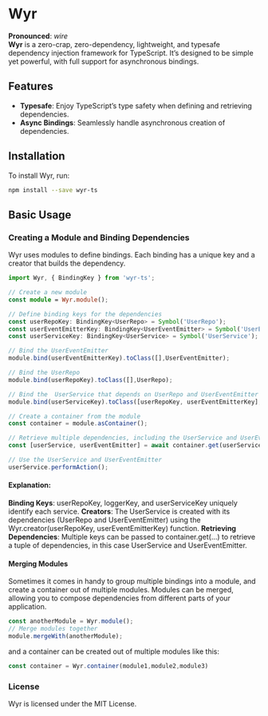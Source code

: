 # Wyr

**Pronounced**: *wire*  
**Wyr** is a zero-crap, zero-dependency, lightweight, and typesafe dependency injection framework for TypeScript. It’s designed to be simple yet powerful, with full support for asynchronous bindings.

## Features

- **Typesafe**: Enjoy TypeScript’s type safety when defining and retrieving dependencies.
- **Async Bindings**: Seamlessly handle asynchronous creation of dependencies.

## Installation

To install Wyr, run:

```bash
npm install --save wyr-ts
```
## Basic Usage

### Creating a Module and Binding Dependencies
Wyr uses modules to define bindings. Each binding has a unique key and a creator that builds the dependency.

```typescript
import Wyr, { BindingKey } from 'wyr-ts';

// Create a new module
const module = Wyr.module();

// Define binding keys for the dependencies
const userRepoKey: BindingKey<UserRepo> = Symbol('UserRepo');
const userEventEmitterKey: BindingKey<UserEventEmitter> = Symbol('UserEventEmitter');
const userServiceKey: BindingKey<UserService> = Symbol('UserService');

// Bind the UserEventEmitter
module.bind(userEventEmitterKey).toClass([],UserEventEmitter);

// Bind the UserRepo
module.bind(userRepoKey).toClass([],UserRepo);

// Bind the  UserService that depends on UserRepo and UserEventEmitter
module.bind(userServiceKey).toClass([userRepoKey, userEventEmitterKey],UserService);

// Create a container from the module
const container = module.asContainer();

// Retrieve multiple dependencies, including the UserService and UserEventEmitter
const [userService, userEventEmitter] = await container.get(userServiceKey, userEventEmitterKey);

// Use the UserService and UserEventEmitter
userService.performAction();

```
#### Explanation:
**Binding Keys**: userRepoKey, loggerKey, and userServiceKey uniquely identify each service.
**Creators**: The UserService is created with its dependencies (UserRepo and UserEventEmitter) using the Wyr.creator(userRepoKey, userEventEmitterKey) function.
**Retrieving Dependencies**: Multiple keys can be passed to container.get(...) to retrieve a tuple of dependencies, in this case UserService and UserEventEmitter.

#### Merging Modules
Sometimes it comes in handy to group multiple bindings into a module, and create a container out of multiple modules.
Modules can be merged, allowing you to compose dependencies from different parts of your application.

```typescript
const anotherModule = Wyr.module();
// Merge modules together
module.mergeWith(anotherModule);
```
and a container can be created out of multiple modules like this:
```typescript
const container = Wyr.container(module1,module2,module3)
```

### License
Wyr is licensed under the MIT License.
